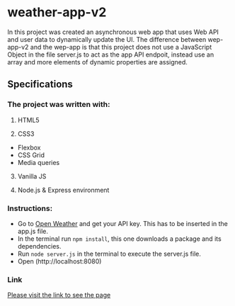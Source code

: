 # weather-app-v2

In this project was created an asynchronous web app that uses Web API and user data to dynamically update the UI. 
The difference between wep-app-v2 and the wep-app  is that this project does not use a JavaScript Object in the file server.js to act as the app API endpoit, instead use an array and more elements of dynamic properties are assigned.

## Specifications

### The project was written with:
1. HTML5 

2. CSS3
- Flexbox 
- CSS Grid
- Media queries

3. Vanilla JS

4. Node.js & Express environment

### Instructions:
- Go to [Open Weather](https://openweathermap.org/api) and get your API key. This has to be inserted in the app.js file.
- In the terminal run `npm install`, this one downloads a package and its dependencies.
- Run `node server.js` in the terminal to execute the server.js file.
- Open (http://localhost:8080)


 ### Link
[Please visit the link to see the page](https://humberto1212.github.io/weather-app-v2/website/index.html)
